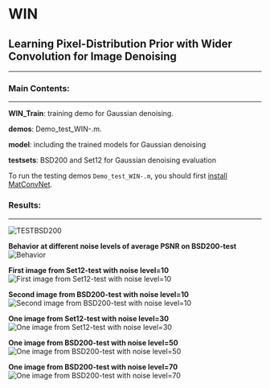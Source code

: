 # WIN
## Learning Pixel-Distribution Prior with Wider Convolution for Image Denoising
-----------------------------------------------------------------
### Main Contents:
-----------------------------------------------------------------
**WIN_Train**: training demo for Gaussian denoising.

**demos**:  Demo_test_WIN-.m.

**model**: including the trained models for Gaussian denoising 

**testsets**: BSD200 and Set12 for Gaussian denoising evaluation

To run the testing demos `Demo_test_WIN-.m`, you should first [install](http://www.vlfeat.org/matconvnet/install/) [MatConvNet](http://www.vlfeat.org/matconvnet/).


### Results:
-----------------------------------------------------------------
![TESTBSD200](http://imgur.com/iKnZLSz.png)

**Behavior at different noise levels of average PSNR on BSD200-test**
![Behavior](http://imgur.com/yrm9pwQ.png)

**First image from Set12-test with noise level=10**
![First image from Set12-test with noise level=10](http://i.imgur.com/4WkiKXI.png)

**Second image from BSD200-test with noise level=10**
![Second image from BSD200-test with noise level=10](http://imgur.com/kRH8oFx.png)

**One image from Set12-test with noise level=30**
![One image from Set12-test with noise level=30](http://imgur.com/tGEN7nb.png)

**One image from BSD200-test with noise level=50**
![One image from BSD200-test with noise level=50](http://imgur.com/tNmA0ir.png)

**One image from BSD200-test with noise level=70**
![One image from BSD200-test with noise level=70](http://imgur.com/97yDMoz.png)




